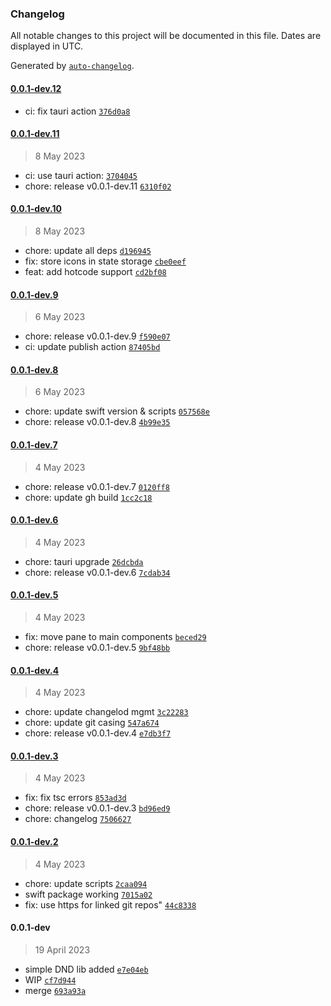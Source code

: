 ### Changelog

All notable changes to this project will be documented in this file. Dates are displayed in UTC.

Generated by [`auto-changelog`](https://github.com/CookPete/auto-changelog).

#### [0.0.1-dev.12](https://github.com/billyjacoby/browsernaut/compare/0.0.1-dev.11...0.0.1-dev.12)

- ci: fix tauri action [`376d0a8`](https://github.com/billyjacoby/browsernaut/commit/376d0a883daa64a4cdd6b959661e471924e026d3)

#### [0.0.1-dev.11](https://github.com/billyjacoby/browsernaut/compare/0.0.1-dev.10...0.0.1-dev.11)

> 8 May 2023

- ci: use tauri action: [`3704045`](https://github.com/billyjacoby/browsernaut/commit/370404573353ec0509f89f15cff69a948c8de426)
- chore: release v0.0.1-dev.11 [`6310f02`](https://github.com/billyjacoby/browsernaut/commit/6310f02107c16f5780fcaa17b13f67fe35ee2d4b)

#### [0.0.1-dev.10](https://github.com/billyjacoby/browsernaut/compare/0.0.1-dev.9...0.0.1-dev.10)

> 8 May 2023

- chore: update all deps [`d196945`](https://github.com/billyjacoby/browsernaut/commit/d19694587862b48ffd8142d3973b9cda551af395)
- fix: store icons in state storage [`cbe0eef`](https://github.com/billyjacoby/browsernaut/commit/cbe0eef929728ad7654c709f5559e07d5aba3baa)
- feat: add hotcode support [`cd2bf08`](https://github.com/billyjacoby/browsernaut/commit/cd2bf0869107b69da0a005c7b31b94a3406c0181)

#### [0.0.1-dev.9](https://github.com/billyjacoby/browsernaut/compare/0.0.1-dev.8...0.0.1-dev.9)

> 6 May 2023

- chore: release v0.0.1-dev.9 [`f590e07`](https://github.com/billyjacoby/browsernaut/commit/f590e0716f65580a2b963f929eefba2a2567e978)
- ci: update publish action [`87405bd`](https://github.com/billyjacoby/browsernaut/commit/87405bd08a225517d942f1a74df07bb8c78f44a9)

#### [0.0.1-dev.8](https://github.com/billyjacoby/browsernaut/compare/0.0.1-dev.7...0.0.1-dev.8)

> 6 May 2023

- chore: update swift version & scripts [`057568e`](https://github.com/billyjacoby/browsernaut/commit/057568e60772975d26924db177d9d98ac1b981ae)
- chore: release v0.0.1-dev.8 [`4b99e35`](https://github.com/billyjacoby/browsernaut/commit/4b99e35ab7ea622413e573feaea7e13a6a80546e)

#### [0.0.1-dev.7](https://github.com/billyjacoby/browsernaut/compare/0.0.1-dev.6...0.0.1-dev.7)

> 4 May 2023

- chore: release v0.0.1-dev.7 [`0120ff8`](https://github.com/billyjacoby/browsernaut/commit/0120ff811c8eaf07ea76ba3444f8af3ded2d617a)
- chore: update gh build [`1cc2c18`](https://github.com/billyjacoby/browsernaut/commit/1cc2c18171598e403327041793cefae3a52fdb0a)

#### [0.0.1-dev.6](https://github.com/billyjacoby/browsernaut/compare/0.0.1-dev.5...0.0.1-dev.6)

> 4 May 2023

- chore: tauri upgrade [`26dcbda`](https://github.com/billyjacoby/browsernaut/commit/26dcbda87b53d7fd45ba0b5040b8da772f8eb6f7)
- chore: release v0.0.1-dev.6 [`7cdab34`](https://github.com/billyjacoby/browsernaut/commit/7cdab34373fbedcaaa7fdeabc70077a139505c6a)

#### [0.0.1-dev.5](https://github.com/billyjacoby/browsernaut/compare/0.0.1-dev.4...0.0.1-dev.5)

> 4 May 2023

- fix: move pane to main components [`beced29`](https://github.com/billyjacoby/browsernaut/commit/beced29d337612e867a9a12198db2f1e3333b19f)
- chore: release v0.0.1-dev.5 [`9bf48bb`](https://github.com/billyjacoby/browsernaut/commit/9bf48bbc9285ae17ae0e39303dec6a629b1c5489)

#### [0.0.1-dev.4](https://github.com/billyjacoby/browsernaut/compare/0.0.1-dev.3...0.0.1-dev.4)

> 4 May 2023

- chore: update changelod mgmt [`3c22283`](https://github.com/billyjacoby/browsernaut/commit/3c2228367704a10459fdf31b822f0d3cc10c10af)
- chore: update git casing [`547a674`](https://github.com/billyjacoby/browsernaut/commit/547a674c42087be46ca54195229b8ed933e3acdd)
- chore: release v0.0.1-dev.4 [`e7db3f7`](https://github.com/billyjacoby/browsernaut/commit/e7db3f715e01a403403f672a1d8c7b6dc61e5f5e)

#### [0.0.1-dev.3](https://github.com/billyjacoby/browsernaut/compare/0.0.1-dev.2...0.0.1-dev.3)

> 4 May 2023

- fix: fix tsc errors [`853ad3d`](https://github.com/billyjacoby/browsernaut/commit/853ad3da631ffb7c56d0fbebc27210af17735e14)
- chore: release v0.0.1-dev.3 [`bd96ed9`](https://github.com/billyjacoby/browsernaut/commit/bd96ed9087d70ba6c6e5b1cc68ab1379a4f84806)
- chore: changelog [`7506627`](https://github.com/billyjacoby/browsernaut/commit/75066272e50e602d75c1e447c74b4df9225629d2)

#### [0.0.1-dev.2](https://github.com/billyjacoby/browsernaut/compare/0.0.1-dev...0.0.1-dev.2)

> 4 May 2023

- chore: update scripts [`2caa094`](https://github.com/billyjacoby/browsernaut/commit/2caa09495a4a558b534ee04e0f454f1562a835fb)
- swift package working [`7015a02`](https://github.com/billyjacoby/browsernaut/commit/7015a023f0fb721f9a357bbff6ea997dce600153)
- fix: use https for linked git repos" [`44c8338`](https://github.com/billyjacoby/browsernaut/commit/44c8338519fe69dba48245b23ceda7a5b15090b3)

#### 0.0.1-dev

> 19 April 2023

- simple DND lib added [`e7e04eb`](https://github.com/billyjacoby/browsernaut/commit/e7e04eb1afb43ff6a4333cf0df8b4933d0f056f2)
- WIP [`cf7d944`](https://github.com/billyjacoby/browsernaut/commit/cf7d944ef9458b6eaa5698b303f4cc096d0cf059)
- merge [`693a93a`](https://github.com/billyjacoby/browsernaut/commit/693a93ac3315a0f79033df65686768cba47a7524)
